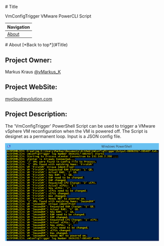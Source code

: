 <a name="Title">
# Title

VmConfigTrigger VMware PowerCLI Script

|Navigation|
|-----------------|
|[About](#About)|

<a name="About">
# About
[*Back to top*](#Title)

## Project Owner:

Markus Kraus [@vMarkus_K](https://twitter.com/vMarkus_K)

## Project WebSite:
[mycloudrevolution.com](http://mycloudrevolution.com/)

## Project Description:

The 'VmConfigTrigger' PowerShell Script can be used to trigger a VMware vSphere VM reconfiguration when the VM is powered off. The Script is designet as a permanent loop. Input is a JSON config file.

![VmConfigTrigger-Shell](/media/VmConfigTrigger-Shell_v2.png)



